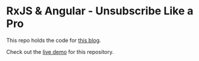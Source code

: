 # RxJS & Angular - Unsubscribe Like a Pro

This repo holds the code for [this blog]().

Check out the [live demo](https://stackblitz.com/github/talohana/rxjs-angular-unsubscribe-like-a-pro) for this repository.
